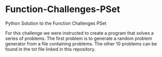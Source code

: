 # Function-Challenges-PSet
Python Solution to the Function Challenges PSet

For this challenge we were instructed to create a program that solves a series of problems.
The first problem is to generate a random problem generator from a file containing problems.
The other 10 problems can be found in the txt file linked in this repository.
